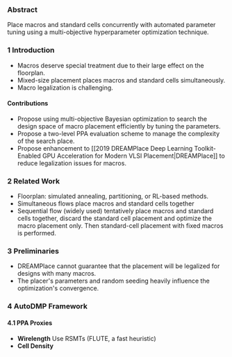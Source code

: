 ### Abstract

Place macros and standard cells concurrently with automated parameter tuning using a multi-objective hyperparameter optimization technique.

### 1 Introduction

* Macros deserve special treatment due to their large effect on the floorplan.
* Mixed-size placement places macros and standard cells simultaneously.
* Macro legalization is challenging.

#### Contributions

* Propose using multi-objective Bayesian optimization to search the design space of macro placement efficiently by tuning the parameters.
* Propose a two-level PPA evaluation scheme to manage the complexity of the search place.
* Propose enhancement to [[2019 DREAMPlace Deep Learning Toolkit-Enabled GPU Acceleration for Modern VLSI Placement|DREAMPlace]] to reduce legalization issues for macros.

### 2 Related Work

* Floorplan: simulated annealing, partitioning, or RL-based methods.
* Simultaneous flows place macros and standard cells together
* Sequential flow (widely used) tentatively place macros and standard cells together, discard the standard cell placement and optimize the macro placement only. Then standard-cell placement with fixed macros is performed.

### 3 Preliminaries

* DREAMPlace cannot guarantee that the placement will be legalized for designs with many macros.
* The placer's parameters and random seeding heavily influence the optimization's convergence.

### 4 AutoDMP Framework

#### 4.1 PPA Proxies

* **Wirelength** Use RSMTs (FLUTE, a fast heuristic)
* **Cell Density** 
